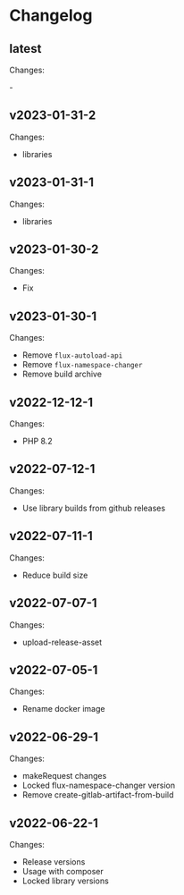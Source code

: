 # Changelog

## latest

Changes:

\-

## v2023-01-31-2

Changes:

- libraries

## v2023-01-31-1

Changes:

- libraries

## v2023-01-30-2

Changes:

- Fix

## v2023-01-30-1

Changes:

- Remove `flux-autoload-api`
- Remove `flux-namespace-changer`
- Remove build archive

## v2022-12-12-1

Changes:

- PHP 8.2

## v2022-07-12-1

Changes:

- Use library builds from github releases

## v2022-07-11-1

Changes:

- Reduce build size

## v2022-07-07-1

Changes:

- upload-release-asset

## v2022-07-05-1

Changes:

- Rename docker image

## v2022-06-29-1

Changes:

- makeRequest changes
- Locked flux-namespace-changer version
- Remove create-gitlab-artifact-from-build

## v2022-06-22-1

Changes:

- Release versions
- Usage with composer
- Locked library versions
